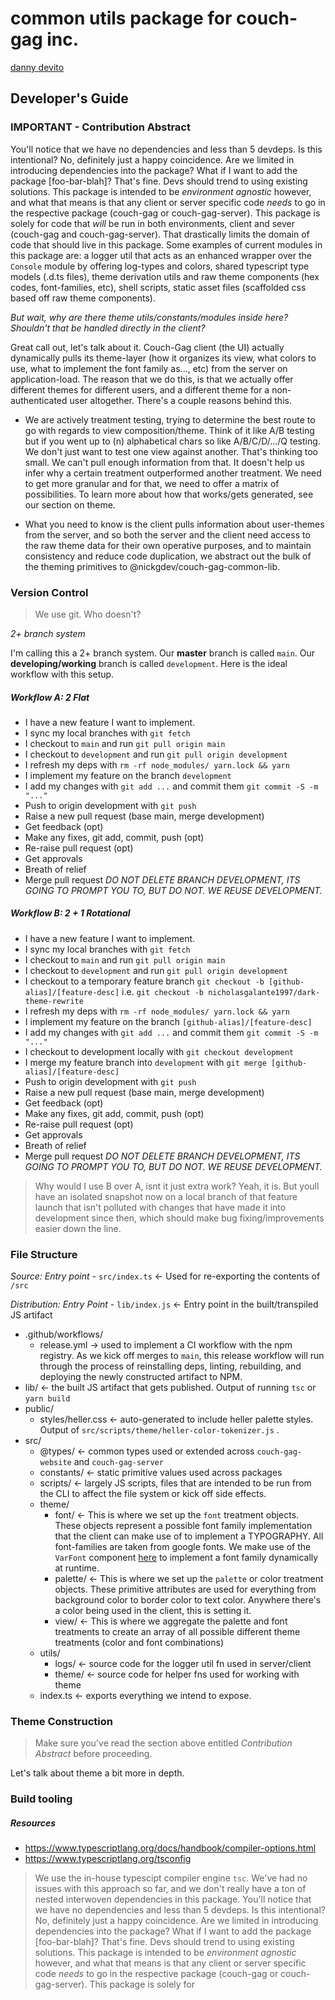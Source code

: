 # common utils package for couch-gag inc.

[danny devito](https://tenor.com/bmJrc.gif)

## Developer's Guide

### IMPORTANT - Contribution Abstract

You'll notice that we have no dependencies and less than 5 devdeps. Is this intentional? No, definitely just a happy coincidence. Are we limited in introducing dependencies into the package? What if I want to add the package [foo-bar-blah]? That's fine. Devs should trend to using existing solutions. This package is intended to be _environment agnostic_ however, and what that means is that any client or server specific code _needs_ to go in the respective package (couch-gag or couch-gag-server). This package is solely for code that _will_ be run in both environments, client and sever (couch-gag and couch-gag-server). That drastically limits the domain of code that should live in this package. Some examples of current modules in this package are: a logger util that acts as an enhanced wrapper over the `Console` module by offering log-types and colors, shared typescript type models (.d.ts files), theme derivation utils and raw theme components (hex codes, font-families, etc), shell scripts, static asset files (scaffolded css based off raw theme components).

_But wait, why are there theme utils/constants/modules inside here? Shouldn't that be handled directly in the client?_

Great call out, let's talk about it. Couch-Gag client (the UI) actually dynamically pulls its theme-layer (how it organizes its view, what colors to use, what to implement the font family as..., etc) from the server on application-load. The reason that we do this, is that we actually offer different themes for different users, and a different theme for a non-authenticated user altogether. There's a couple reasons behind this.

- We are actively treatment testing, trying to determine the best route to go with regards to view composition/theme. Think of it like A/B testing but if you went up to (n) alphabetical chars so like A/B/C/D/.../Q testing. We don't just want to test one view against another. That's thinking too small. We can't pull enough information from that. It doesn't help us infer why a certain treatment outperformed another treatment. We need to get more granular and for that, we need to offer a matrix of possibilities. To learn more about how that works/gets generated, see our section on theme.

- What you need to know is the client pulls information about user-themes from the server, and so both the server and the client need access to the raw theme data for their own operative purposes, and to maintain consistency and reduce code duplication, we abstract out the bulk of the theming primitives to @nickgdev/couch-gag-common-lib.

### Version Control

> We use git. Who doesn't?

_2+ branch system_

I'm calling this a 2+ branch system. Our **master** branch is called `main`. Our **developing/working** branch is called `development`. Here is the ideal workflow with this setup.

##### Workflow A: 2 Flat

- I have a new feature I want to implement.
- I sync my local branches with `git fetch`
- I checkout to `main` and run `git pull origin main`
- I checkout to `development` and run `git pull origin development`
- I refresh my deps with `rm -rf node_modules/ yarn.lock && yarn`
- I implement my feature on the branch `development`
- I add my changes with `git add ...` and commit them `git commit -S -m "..."`
- Push to origin development with `git push`
- Raise a new pull request (base main, merge development)
- Get feedback (opt)
- Make any fixes, git add, commit, push (opt)
- Re-raise pull request (opt)
- Get approvals
- Breath of relief
- Merge pull request _DO NOT DELETE BRANCH DEVELOPMENT, ITS GOING TO PROMPT YOU TO, BUT DO NOT. WE REUSE DEVELOPMENT._

##### Workflow B: 2 + 1 Rotational

- I have a new feature I want to implement.
- I sync my local branches with `git fetch`
- I checkout to `main` and run `git pull origin main`
- I checkout to `development` and run `git pull origin development`
- I checkout to a temporary feature branch `git checkout -b [github-alias]/[feature-desc]` i.e. `git checkout -b nicholasgalante1997/dark-theme-rewrite`
- I refresh my deps with `rm -rf node_modules/ yarn.lock && yarn`
- I implement my feature on the branch `[github-alias]/[feature-desc]`
- I add my changes with `git add ...` and commit them `git commit -S -m "..."`
- I checkout to development locally with `git checkout development`
- I merge my feature branch into `development` with `git merge [github-alias]/[feature-desc]`
- Push to origin development with `git push`
- Raise a new pull request (base main, merge development)
- Get feedback (opt)
- Make any fixes, git add, commit, push (opt)
- Re-raise pull request (opt)
- Get approvals
- Breath of relief
- Merge pull request _DO NOT DELETE BRANCH DEVELOPMENT, ITS GOING TO PROMPT YOU TO, BUT DO NOT. WE REUSE DEVELOPMENT._

> Why would I use B over A, isnt it just extra work? Yeah, it is. But youll have an isolated snapshot now on a local branch of that feature launch that isn't polluted with changes that have made it into development since then, which should make bug fixing/improvements easier down the line.

### File Structure

_Source: Entry point_ - `src/index.ts` <- Used for re-exporting the contents of `/src`

_Distribution: Entry Point_ - `lib/index.js` <- Entry point in the built/transpiled JS artifact

- .github/workflows/
  - release.yml -> used to implement a CI workflow with the npm registry. As we kick off merges to `main`, this release workflow will run through the process of reinstalling deps, linting, rebuilding, and deploying the newly constructed artifact to NPM.
- lib/ <- the built JS artifact that gets published. Output of running `tsc` or `yarn build`
- public/
  - styles/heller.css <- auto-generated to include heller palette styles. Output of `src/scripts/theme/heller-color-tokenizer.js` .
- src/
  - @types/ <- common types used or extended across `couch-gag-website` and `couch-gag-server`
  - constants/ <- static primitive values used across packages
  - scripts/ <- largely JS scripts, files that are intended to be run from the CLI to affect the file system or kick off side effects.
  - theme/
    - font/ <- This is where we set up the `font` treatment objects. These objects represent a possible font family implementation that the client can make use of to implement a TYPOGRAPHY. All font-families are taken from google fonts. We make use of the `VarFont` component [here](https://615213bb7c9f60003aa5ec0d-koqepqgxho.chromatic.com/?path=/docs/typography-varfont--default) to implement a font family dynamically at runtime.
    - palette/ <- This is where we set up the `palette` or color treatment objects. These primitive attributes are used for everything from background color to border color to text color. Anywhere there's a color being used in the client, this is setting it.
    - view/ <- This is where we aggregate the palette and font treatments to create an array of all possible different theme treatments (color and font combinations)
  - utils/
    - logs/ <- source code for the logger util fn used in server/client
    - theme/ <- source code for helper fns used for working with theme
  - index.ts <- exports everything we intend to expose.

### Theme Construction

> Make sure you've read the section above entitled _Contribution Abstract_ before proceeding.

Let's talk about theme a bit more in depth.

### Build tooling

##### Resources

- https://www.typescriptlang.org/docs/handbook/compiler-options.html
- https://www.typescriptlang.org/tsconfig

> We use the in-house typescipt compiler engine `tsc`. We've had no issues with this approach so far, and we don't really have a ton of nested interwoven dependencies in this package. You'll notice that we have no dependencies and less than 5 devdeps. Is this intentional? No, definitely just a happy coincidence. Are we limited in introducing dependencies into the package? What if I want to add the package [foo-bar-blah]? That's fine. Devs should trend to using existing solutions. This package is intended to be _environment agnostic_ however, and what that means is that any client or server specific code _needs_ to go in the respective package (couch-gag or couch-gag-server). This package is solely for
